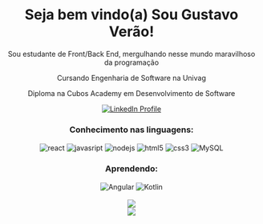<h1 align="center"> Seja bem vindo(a) Sou Gustavo Verão! </h1>
<p align="center"> Sou estudante de Front/Back End, mergulhando nesse mundo maravilhoso da programação </p>
<p align="center"> Cursando Engenharia de Software na Univag </p>
<p align="center" > Diploma na Cubos Academy em Desenvolvimento de Software </p>
<div align="center">
  <a href="https://www.linkedin.com/in/gugaverao/" target="_blank">
    <img src="https://img.shields.io/badge/LinkedIn-0077B5?style=for-the-badge&logo=linkedin&logoColor=white" alt="LinkedIn Profile" />
  </a>
</div>
<div align='center' style="display: inline_block">
<h3>Conhecimento nas linguagens:</h3>
  <img align="center" alt="react" src="https://img.shields.io/badge/React-20232A?style=for-the-badge&logo=react&logoColor=61DAFB" />
  <img align="center" alt="javasript" src="https://img.shields.io/badge/JavaScript-F7DF1E?style=for-the-badge&logo=javascript&logoColor=black" />
  <img align="center" alt="nodejs" src="https://img.shields.io/badge/Node.js-43853D?style=for-the-badge&logo=node.js&logoColor=white" />
  <img align="center" alt="html5" src="https://img.shields.io/badge/HTML5-E34F26?style=for-the-badge&logo=html5&logoColor=white" />
  <img align="center" alt="css3" src="https://img.shields.io/badge/CSS3-1572B6?style=for-the-badge&logo=css3&logoColor=white" />
  <img align="center" alt="MySQL" src="https://shields.io/badge/MySQL-blue?logo=mysql&style=for-the-badge&logoColor=white&labelColor=blue" />
<h3>Aprendendo:</h3>
  <img align="center" alt="Angular" src="https://shields.io/badge/Angular-black?logo=Angular&style=for-the-badge&logoColor=red&labelColor=black" />
  <img align="center" alt="Kotlin" src="https://shields.io/badge/kotlin-black?logo=kotlin&style=for-the-badge" />
</div><br/>

<div align='center'>
<img src='https://github-readme-stats.vercel.app/api?username=deverao&count_private=true&include_all_commits=true&show_icons=true&theme=dracula&hide_border=false&show_owner=true'/><br/>
<img src="https://github-readme-stats.vercel.app/api/top-langs/?username=deverao&theme=dracula&hide_border=false&&layout=compact"/>
</div>
